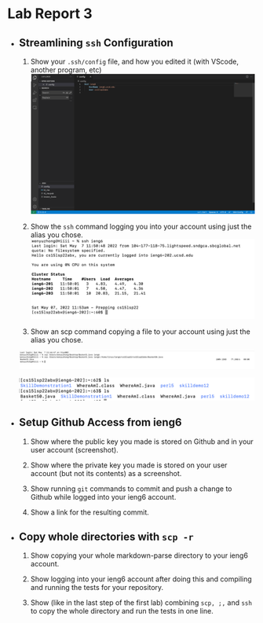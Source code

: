# Lab Report 3

* ##  Streamlining `ssh` Configuration
  1. Show your `.ssh/config` file, and how you edited it (with VScode, another program, etc)
![Image](sshfile_screenshot.png)

  2. Show the `ssh` command logging you into your account using just the alias you chose.
![Image](report301.png)

  3. Show an scp command copying a file to your account using just the alias you chose.

   ![Image](scpBasket5.png)

   ![Image](scp_successful.png)

* ## Setup Github Access from ieng6

  1. Show where the public key you made is stored on Github and in your user account (screenshot).

  2. Show where the private key you made is stored on your user account (but not its contents) as a screenshot.

  3. Show running `git` commands to commit and push a change to Github while logged into your ieng6 account.

  4. Show a link for the resulting commit.

* ## Copy whole directories with `scp -r`

  1. Show copying your whole markdown-parse directory to your ieng6 account.

  2. Show logging into your ieng6 account after doing this and compiling and running the tests for your repository.

  3. Show (like in the last step of the first lab) combining `scp, ;,` and `ssh` to copy the whole directory and run the tests in one line.


